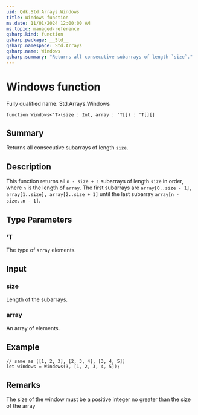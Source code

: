 ```yaml
---
uid: Qdk.Std.Arrays.Windows
title: Windows function
ms.date: 11/01/2024 12:00:00 AM
ms.topic: managed-reference
qsharp.kind: function
qsharp.package: __Std__
qsharp.namespace: Std.Arrays
qsharp.name: Windows
qsharp.summary: "Returns all consecutive subarrays of length `size`."
---
```


# Windows function

Fully qualified name: Std.Arrays.Windows

```qsharp
function Windows<'T>(size : Int, array : 'T[]) : 'T[][]
```

## Summary
Returns all consecutive subarrays of length `size`.

## Description
This function returns all `n - size + 1` subarrays of
length `size` in order, where `n` is the length of `array`.
The first subarrays are `array[0..size - 1], array[1..size], array[2..size + 1]`
until the last subarray `array[n - size..n - 1]`.

## Type Parameters
### 'T
The type of `array` elements.

## Input
### size
Length of the subarrays.

### array
An array of elements.

## Example
```qsharp
// same as [[1, 2, 3], [2, 3, 4], [3, 4, 5]]
let windows = Windows(3, [1, 2, 3, 4, 5]);
```

## Remarks
The size of the window must be a positive integer no greater than the size of the array
